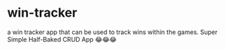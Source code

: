 # win-tracker
a win tracker app that can be used to track wins within the games. Super Simple Half-Baked CRUD App 😂😂😂
